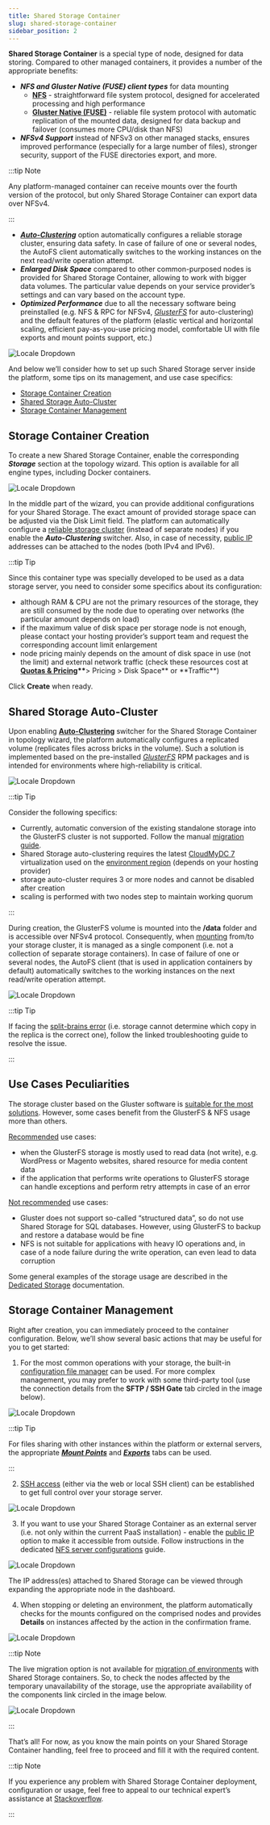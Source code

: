 ```yaml
---
title: Shared Storage Container
slug: shared-storage-container
sidebar_position: 2
---
```


**Shared Storage Сontainer** is a special type of node, designed for data storing. Compared to other managed containers, it provides a number of the appropriate benefits:

- **_NFS and Gluster Native (FUSE) client types_** for data mounting
  - **[NFS](https://cloudmydc.com/)** - straightforward file system protocol, designed for accelerated processing and high performance
  - **[Gluster Native (FUSE)](https://cloudmydc.com/)** - reliable file system protocol with automatic replication of the mounted data, designed for data backup and failover (consumes more CPU/disk than NFS)
- **_NFSv4 Support_** instead of NFSv3 on other managed stacks, ensures improved performance (especially for a large number of files), stronger security, support of the FUSE directories export, and more.

:::tip Note

Any platform-managed container can receive mounts over the fourth version of the protocol, but only Shared Storage Container can export data over NFSv4.

:::

- **_[Auto-Clustering](https://cloudmydc.com/)_** option automatically configures a reliable storage cluster, ensuring data safety. In case of failure of one or several nodes, the AutoFS client automatically switches to the working instances on the next read/write operation attempt.
- **_Enlarged Disk Space_** compared to other common-purposed nodes is provided for Shared Storage Container, allowing to work with bigger data volumes. The particular value depends on your service provider’s settings and can vary based on the account type.
- **_Optimized Performance_** due to all the necessary software being preinstalled (e.g. NFS & RPC for NFSv4, _[GlusterFS](https://cloudmydc.com/)_ for auto-clustering) and the default features of the platform (elastic vertical and horizontal scaling, efficient pay-as-you-use pricing model, comfortable UI with file exports and mount points support, etc.)

<div style={{
    display:'flex',
    justifyContent: 'center',
    margin: '0 0 1rem 0'
}}>

![Locale Dropdown](./img/SharedStorageContainer/01-shared-storage-container-illustration.png)

</div>

And below we’ll consider how to set up such Shared Storage server inside the platform, some tips on its management, and use case specifics:

- [Storage Container Creation](https://cloudmydc.com/)
- [Shared Storage Auto-Cluster](https://cloudmydc.com/)
- [Storage Container Management](https://cloudmydc.com/)

## Storage Container Creation

To create a new Shared Storage Container, enable the corresponding **_Storage_** section at the topology wizard. This option is available for all engine types, including Docker containers.

<div style={{
    display:'flex',
    justifyContent: 'center',
    margin: '0 0 1rem 0'
}}>

![Locale Dropdown](./img/SharedStorageContainer/02-shared-storage-topology-wizard.png)

</div>

In the middle part of the wizard, you can provide additional configurations for your Shared Storage. The exact amount of provided storage space can be adjusted via the Disk Limit field. The platform can automatically configure a [reliable storage cluster](https://cloudmydc.com/) (instead of separate nodes) if you enable the **_Auto-Clustering_** switcher. Also, in case of necessity, [public IP](https://cloudmydc.com/) addresses can be attached to the nodes (both IPv4 and IPv6).

:::tip Tip

Since this container type was specially developed to be used as a data storage server, you need to consider some specifics about its configuration:

- although RAM & CPU are not the primary resources of the storage, they are still consumed by the node due to operating over networks (the particular amount depends on load)
- if the maximum value of disk space per storage node is not enough, please contact your hosting provider’s support team and request the corresponding account limit enlargement
- node pricing mainly depends on the amount of disk space in use (not the limit) and external network traffic (check these resources cost at **[Quotas & Pricing](https://cloudmydc.com/)\*\***> Pricing > Disk Space** or **Traffic\*\*)

Click **Create** when ready.

## Shared Storage Auto-Cluster

Upon enabling **[Auto-Clustering](https://cloudmydc.com/)** switcher for the Shared Storage Container in topology wizard, the platform automatically configures a replicated volume (replicates files across bricks in the volume). Such a solution is implemented based on the pre-installed _[GlusterFS](https://cloudmydc.com/)_ RPM packages and is intended for environments where high-reliability is critical.

<div style={{
    display:'flex',
    justifyContent: 'center',
    margin: '0 0 1rem 0'
}}>

![Locale Dropdown](./img/SharedStorageContainer/03-storage-auto-clustering.png)

</div>

:::tip Tip

Consider the following specifics:

- Currently, automatic conversion of the existing standalone storage into the GlusterFS cluster is not supported. Follow the manual [migration guide](https://cloudmydc.com/).
- Shared Storage auto-clustering requires the latest [CloudMyDC 7](https://cloudmydc.com/) virtualization used on the [environment region](https://cloudmydc.com/) (depends on your hosting provider)
- storage auto-cluster requires 3 or more nodes and cannot be disabled after creation
- scaling is performed with two nodes step to maintain working quorum

:::

During creation, the GlusterFS volume is mounted into the **/data** folder and is accessible over NFSv4 protocol. Consequently, when [mounting](https://cloudmydc.com/) from/to your storage cluster, it is managed as a single component (i.e. not a collection of separate storage containers). In case of failure of one or several nodes, the AutoFS client (that is used in application containers by default) automatically switches to the working instances on the next read/write operation attempt.

<div style={{
    display:'flex',
    justifyContent: 'center',
    margin: '0 0 1rem 0'
}}>

![Locale Dropdown](./img/SharedStorageContainer/04-storage-nfs-mounts.png)

</div>

:::tip Tip

If facing the [split-brains error](https://cloudmydc.com/) (i.e. storage cannot determine which copy in the replica is the correct one), follow the linked troubleshooting guide to resolve the issue.

:::

## Use Cases Peculiarities

The storage cluster based on the Gluster software is [suitable for the most solutions](https://cloudmydc.com/). However, some cases benefit from the GlusterFS & NFS usage more than others.

<u>Recommended</u> use cases:

- when the GlusterFS storage is mostly used to read data (not write), e.g. WordPress or Magento websites, shared resource for media content data
- if the application that performs write operations to GlusterFS storage can handle exceptions and perform retry attempts in case of an error

<u>Not recommended</u> use cases:

- Gluster does not support so-called “structured data”, so do not use Shared Storage for SQL databases. However, using GlusterFS to backup and restore a database would be fine
- NFS is not suitable for applications with heavy IO operations and, in case of a node failure during the write operation, can even lead to data corruption

Some general examples of the storage usage are described in the [Dedicated Storage](https://cloudmydc.com/) documentation.

## Storage Container Management

Right after creation, you can immediately proceed to the container configuration. Below, we’ll show several basic actions that may be useful for you to get started:

1. For the most common operations with your storage, the built-in [configuration file manager](https://cloudmydc.com/) can be used. For more complex management, you may prefer to work with some third-party tool (use the connection details from the **SFTP / SSH Gate** tab circled in the image below).

<div style={{
    display:'flex',
    justifyContent: 'center',
    margin: '0 0 1rem 0'
}}>

![Locale Dropdown](./img/SharedStorageContainer/05-storage-file-manager.png)

</div>

:::tip Tip

For files sharing with other instances within the platform or external servers, the appropriate **_[Mount Points](https://cloudmydc.com/)_** and **_[Exports](https://cloudmydc.com/)_** tabs can be used.

:::

2. [SSH access](https://cloudmydc.com/) (either via the web or local SSH client) can be established to get full control over your storage server.

<div style={{
    display:'flex',
    justifyContent: 'center',
    margin: '0 0 1rem 0'
}}>

![Locale Dropdown](./img/SharedStorageContainer/06-web-ssh-connection-to-storage.png)

</div>

3. If you want to use your Shared Storage Container as an external server (i.e. not only within the current PaaS installation) - enable the [public IP](https://cloudmydc.com/) option to make it accessible from outside. Follow instructions in the dedicated [NFS server configurations](https://cloudmydc.com/) guide.

<div style={{
    display:'flex',
    justifyContent: 'center',
    margin: '0 0 1rem 0'
}}>

![Locale Dropdown](./img/SharedStorageContainer/07-storage-public-ip.png)

</div>

The IP address(es) attached to Shared Storage can be viewed through expanding the appropriate node in the dashboard.

4. When stopping or deleting an environment, the platform automatically checks for the mounts configured on the comprised nodes and provides **Details** on instances affected by the action in the confirmation frame.

<div style={{
    display:'flex',
    justifyContent: 'center',
    margin: '0 0 1rem 0'
}}>

![Locale Dropdown](./img/SharedStorageContainer/08-nfs-mount-dependencies.png)

</div>

:::tip Note

The live migration option is not available for [migration of environments](https://cloudmydc.com/) with Shared Storage containers. So, to check the nodes affected by the temporary unavailability of the storage, use the appropriate availability of the components link circled in the image below.

<div style={{
    display:'flex',
    justifyContent: 'center',
    margin: '0 0 1rem 0'
}}>

![Locale Dropdown](./img/SharedStorageContainer/09-shared-storage-migration.png)

</div>

:::

That’s all! For now, as you know the main points on your Shared Storage Container handling, feel free to proceed and fill it with the required content.

:::tip Note

If you experience any problem with Shared Storage Container deployment, configuration or usage, feel free to appeal to our technical expert’s assistance at [Stackoverflow](https://cloudmydc.com/).

:::
